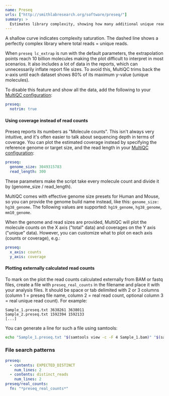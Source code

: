 ```yaml
---
name: Preseq
urls: ["http://smithlabresearch.org/software/preseq/"]
summary: >
  Estimates library complexity, showing how many additional unique reads are sequenced for increasing total read count
---
```


A shallow curve indicates complexity saturation. The dashed line shows a perfectly complex library where total reads = unique reads.

When `preseq lc_extrap` is run with the default parameters, the extrapolation points
reach 10 billion molecules making the plot difficult to interpret in most scenarios.
It also includes a lot of data in the reports, which can unnecessarily inflate report
file sizes. To avoid this, MultiQC trims back the x-axis until each dataset
shows 80% of its maximum y-value (unique molecules).

To disable this feature and show all the data, add the following to your
[MultiQC configuration](http://multiqc.info/docs/#configuring-multiqc):

```yaml
preseq:
  notrim: true
```

#### Using coverage instead of read counts

Preseq reports its numbers as "Molecule counts". This isn't always very intuitive,
and it's often easier to talk about sequencing depth in terms of coverage.
You can plot the estimated coverage instead by specifying the reference genome or target size,
and the read length in your [MultiQC configuration](http://multiqc.info/docs/#configuring-multiqc):

```yaml
preseq:
  genome_size: 3049315783
  read_length: 300
```

These parameters make the script take every molecule count and divide it by
(genome_size / read_length).

MultiQC comes with effective genome size presets for Human and Mouse, so you can
provide the genome build name instead, like this: `genome_size: hg38_genome`. The
following values are supported: `hg19_genome`, `hg38_genome`, `mm10_genome`.

When the genome and read sizes are provided, MultiQC will plot the molecule counts
on the X axis ("total" data) and coverages on the Y axis ("unique" data).
However, you can customize what to plot on each axis (counts or coverage), e.g.:

```yaml
preseq:
  x_axis: counts
  y_axis: coverage
```

#### Plotting externally calculated read counts

To mark on the plot the read counts calculated externally from BAM or fastq files,
create a file with `preseq_real_counts` in the filename and place it with your analysis files.
It should be space or tab delimited with 2 or 3 columns (column 1 = preseq file name,
column 2 = real read count, optional column 3 = real unique read count). For example:

```
Sample_1.preseq.txt 3638261 3638011
Sample_2.preseq.txt 1592394 1592133
[...]
```

You can generate a line for such a file using samtools:

```bash
echo "Sample_1.preseq.txt "$(samtools view -c -F 4 Sample_1.bam)" "$(samtools view -c -F 1028 Sample_1.bam)
```

### File search patterns

```yaml
preseq:
  - contents: EXPECTED_DISTINCT
    num_lines: 2
  - contents: distinct_reads
    num_lines: 2
preseq/real_counts:
  fn: "*preseq_real_counts*"
```
